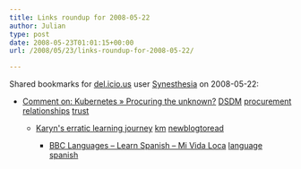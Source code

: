 ```yaml
---
title: Links roundup for 2008-05-22
author: Julian
type: post
date: 2008-05-23T01:01:15+00:00
url: /2008/05/23/links-roundup-for-2008-05-22/

---
```

Shared bookmarks for [del.icio.us][1] user [Synesthesia][2] on 2008-05-22:

  * [Comment on: Kubernetes &raquo; Procuring the unknown?][3] 
    [DSDM][4] [procurement][5] [relationships][6] [trust][7] </li> 
    
      * [Karyn's erratic learning journey][8] 
        [km][9] [newblogtoread][10] </li> 
        
          * [BBC Languages &#8211; Learn Spanish &#8211; Mi Vida Loca][11] 
            [language][12] [spanish][13] </li> </ul>

 [1]: https://del.icio.us/
 [2]: https://del.icio.us/synesthesia
 [3]: https://www.kubernetes.co.uk/?p=136#comment-392
 [4]: https://del.icio.us/synesthesia/DSDM
 [5]: https://del.icio.us/synesthesia/procurement
 [6]: https://del.icio.us/synesthesia/relationships
 [7]: https://del.icio.us/synesthesia/trust
 [8]: https://karynromeis.blogspot.com/
 [9]: https://del.icio.us/synesthesia/km
 [10]: https://del.icio.us/synesthesia/newblogtoread
 [11]: https://www.bbc.co.uk/languages/spanish/mividaloca
 [12]: https://del.icio.us/synesthesia/language
 [13]: https://del.icio.us/synesthesia/spanish